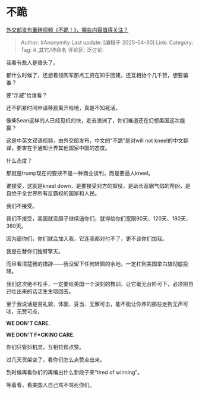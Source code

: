 # 不跪
[外交部发布重磅视频《不跪！》，哪些内容值得关注？](https://www.zhihu.com/question/1900475428327617087/answer/1900725863131087855)

> Author: #Anonymity
> Last update: [编辑于 2025-04-30]
> Link:
> Category:
> Tag: #_其它/待命名
> 评论区:
> 泛讨论:

我看有些人是昏头了。

都什么时候了，还想着领网军那点工资在知乎团建，还互相抬个几千赞，想要骗谁？

要“示威”给谁看？

还不抓紧时间申请移民离开险地，真是不知死活。

像柴Sean这样的人已经见机的快，走去澳洲了，你们难道还在幻想美国这次能赢？

这是中英文双语视频，由外交部发布，中文的“不跪”是对will not kneel的中文翻译，要害在于通知世界其他国家中国的态度。

什么态度？

那就是trump现在的要挟不是一种商业谈判，而是要逼人kneel。

谁接受，这就是kneel down，是要接受对方的奴役，是助长恶霸气焰的帮凶，是自绝于全世界所有反霸权的国家和人民。

我们不接受。

我们不接受，美国就没胆子继续逼你们，就得给你们宽限90天、120天、180天、360天。

因为逼你们，你们就会加入我，它连我都对付不了，更不谈你们加我。

我是在替你们独臂擎天。

而且看清楚我的措辞——我没留下任何转圜的余地，一定杠到美国举白旗彻底投降。

我们这次绝不松手，一定要给美国一个深刻的教训，让它毫无台阶可下，必须把自己吐出来的话活生生咽回去。

至于我说话是否礼貌、体面、妥当、无懈可击，能不能让你养的那些走狗无声可吠，无赞可点，

**WE DON'T CARE.**

**WE DON'T F*CKING CARE.**

你们只管抖机灵，互相拉帮点赞。

过几天货架空了，看你们怎么点赞点出来。

到时候再看你们的再编出什么新段子来“tired of winning”。

等着看，看美国人自己骂不骂死你们。
